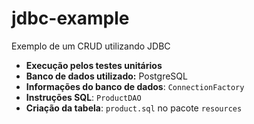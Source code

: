 # jdbc-example

Exemplo de um CRUD utilizando JDBC
- **Execução pelos testes unitários**
- **Banco de dados utilizado:** PostgreSQL
- **Informações do banco de dados**: ```ConnectionFactory```
- **Instruções SQL**: ```ProductDAO```
- **Criação da tabela**: ```product.sql``` no pacote ```resources```
